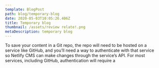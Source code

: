 ```yaml
---
template: BlogPost
path: blog/temporary-blog
date: 2020-05-03T10:05:26.406Z
title: Temporary blog
thumbnail: /assets/review relate!.png
metaDescription: temporary blog
---
```

<!--StartFragment-->

To save your content in a Git repo, the repo will need to be hosted on a service like GitHub, and you’ll need a way to authenticate with that service so Netlify CMS can make changes through the service’s API. For most services, including GitHub, authentication will require a

<!--EndFragment-->
